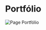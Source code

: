 # Portfólio
![Page Portfólio](https://github.com/TamyrisTorres/Portfolio/blob/main/img/Capturar.PNG?raw=true)
